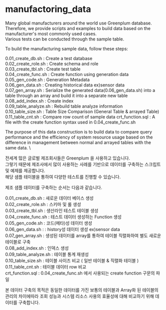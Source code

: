 # manufactoring_data

Many global manufacturers around the world use Greenplum database.\
Therefore, we provide scripts and examples to build data based on the manufacturer's most commonly used cases.\
Various tests can be conducted through the sample table. 

To build the manufacturing sample data, follow these steps:

0.01_create_db.sh :  Create a test database \
0.02_create_role.sh : Create schema and role \
0.03_create_tbl.sh : Create test table \
0.04_create_func.sh : Create function using generation data  \
0.05_gen_code.sh : Generation Metadata \
0.06_gen_data.sh : Creating historical data ex)sensor data \
0.07_gen_array.sh : Serialize the generated data(0.06_gen_data.sh) into a table through an array and build it into a separate new table \
0.08_add_index.sh : Create index \
0.09_table_analyze.sh : Rebuild table analyze information \
0.10_table_size.sh : Table Size Comparison (General Table & arrayed Table) 
0.11_table_cnt.sh : Compare row count of sample data 
crt_function.sql : A file with the create function syntax used in 0.04_create_func.sh 

The purpose of this data construction is to build data to compare query performance and the efficiency of system resource usage based on the difference in management between normal and arrayed tables with the same data. \

전세계 많은 글로벌 제조회사들은 Greenplum 을 사용하고 있습니다.\
그렇기 때문에 제조사에서 많이 사용하는 사례를 기반으로 데이터를 구축하는 스크립트 및 예제를 제공합니다.\
해당 샘플 테이블을 통하여 다양한 테스트를 진행할 수 있습니다.

제조 샘플 데이터를 구축하는 순서는 다음과 같습니다.

0.01_create_db.sh :  새로운 데이터 베이스 생성 \
0.02_create_role.sh : 스키마 및 롤 생성 \
0.03_create_tbl.sh : 생산라인 테스트 테이블 생성 \
0.04_create_func.sh : 테스트 데이터 생성하는 Function 생성 \
0.05_gen_code.sh :  코드(메타)성 데이터 생성 \
0.06_gen_data.sh : : history성 데이터 생성 ex)sensor data \
0.07_gen_array.sh : 생성된 데이터를 array를 통하여 테이블 직렬화하여 별도 새로운 테이블로 구축 \
0.08_add_index.sh : 인덱스 생성\
0.09_table_analyze.sh : 테이블 통계 재생성\
0.10_table_size.sh : 테이블 사이즈 비교 ( 일반 테이블 & 직렬화 테이블 ) \
0.11_table_cnt.sh : 테이블 데이터 row 비교 \
crt_function.sql : 0.04_create_func.sh 에서 사용되는 create function 구문의 파일 

본 데이터 구축의 목적은 동일한 데이터를 가진 보통의 테이블과 Array화 된 테이블의 관리의 차이에따라 조회 성능과 시스템 리소스 사용의 효율성에 대해 비교하기 위해 데이터를 구축합니다.


